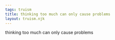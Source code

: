 ```yaml
---
tags: truism
title: thinking too much can only cause problems
layout: truism.njk
---
```


thinking too much can only cause problems